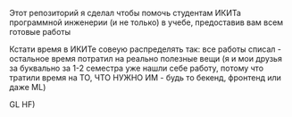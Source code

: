 Этот репозиторий я сделал чтобы помочь студентам ИКИТа программной инженерии (и не только) в учебе, предоставив вам всем готовые работы

Кстати время в ИКИТе совеую распределять так: все работы списал - остальное время потратил на реально полезные вещи (я и мои друзья за буквально за 1-2 семестра уже нашли себе работу, потому что тратили время на ТО, ЧТО НУЖНО ИМ - будь то бекенд, фронтенд или даже ML)

GL HF)